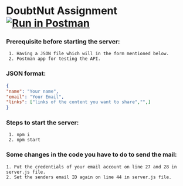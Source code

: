 # DoubtNut Assignment [![Run in Postman](https://run.pstmn.io/button.svg)](https://app.getpostman.com/run-collection/e8d178746edfde6f1c41)

### Prerequisite before starting the server:
```
 1. Having a JSON file which will in the form mentioned below.
 2. Postman app for testing the API.
``` 

### JSON format:
```json
{
"name": "Your name",
"email": "Your Email",
"links": ["links of the content you want to share","",]
}
```

### Steps to start the server:
```
 1. npm i
 2. npm start
```

### Some changes in the code you have to do to send the mail:
```
1. Put the credentials of your email account on line 27 and 28 in server.js file.
2. Set the senders email ID again on line 44 in server.js file.
```
